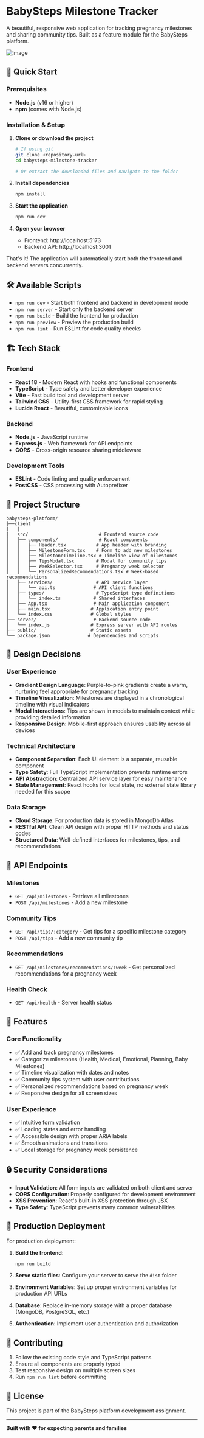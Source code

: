 # BabySteps Milestone Tracker

A beautiful, responsive web application for tracking pregnancy milestones and sharing community tips. Built as a feature module for the BabySteps platform.

![image](https://github.com/user-attachments/assets/82d4bf20-18e8-4811-88ce-08d8bab1dba2)


## 🚀 Quick Start

### Prerequisites

- **Node.js** (v16 or higher)
- **npm** (comes with Node.js)

### Installation & Setup

1. **Clone or download the project**

   ```bash
   # If using git
   git clone <repository-url>
   cd babysteps-milestone-tracker

   # Or extract the downloaded files and navigate to the folder
   ```

2. **Install dependencies**

   ```bash
   npm install
   ```

3. **Start the application**

   ```bash
   npm run dev
   ```

4. **Open your browser**
   - Frontend: http://localhost:5173
   - Backend API: http://localhost:3001

That's it! The application will automatically start both the frontend and backend servers concurrently.

## 🛠 Available Scripts

- `npm run dev` - Start both frontend and backend in development mode
- `npm run server` - Start only the backend server
- `npm run build` - Build the frontend for production
- `npm run preview` - Preview the production build
- `npm run lint` - Run ESLint for code quality checks

## 🏗 Tech Stack

### Frontend

- **React 18** - Modern React with hooks and functional components
- **TypeScript** - Type safety and better developer experience
- **Vite** - Fast build tool and development server
- **Tailwind CSS** - Utility-first CSS framework for rapid styling
- **Lucide React** - Beautiful, customizable icons

### Backend

- **Node.js** - JavaScript runtime
- **Express.js** - Web framework for API endpoints
- **CORS** - Cross-origin resource sharing middleware

### Development Tools

- **ESLint** - Code linting and quality enforcement
- **PostCSS** - CSS processing with Autoprefixer

## 📁 Project Structure

```
babysteps-platform/
├──client 
|   |
|   src/                          # Frontend source code
│   ├── components/               # React components
│   │   ├── Header.tsx           # App header with branding
│   │   ├── MilestoneForm.tsx    # Form to add new milestones
│   │   ├── MilestoneTimeline.tsx # Timeline view of milestones
│   │   ├── TipsModal.tsx        # Modal for community tips
│   │   ├── WeekSelector.tsx     # Pregnancy week selector
│   │   └── PersonalizedRecommendations.tsx # Week-based recommendations
│   ├── services/                # API service layer
│   │   └── api.ts              # API client functions
│   ├── types/                   # TypeScript type definitions
│   │   └── index.ts            # Shared interfaces
│   ├── App.tsx                 # Main application component
│   ├── main.tsx               # Application entry point
│   └── index.css              # Global styles
├── server/                     # Backend source code
│   └── index.js               # Express server with API routes
├── public/                    # Static assets
└── package.json              # Dependencies and scripts
```

## 🎨 Design Decisions

### User Experience

- **Gradient Design Language**: Purple-to-pink gradients create a warm, nurturing feel appropriate for pregnancy tracking
- **Timeline Visualization**: Milestones are displayed in a chronological timeline with visual indicators
- **Modal Interactions**: Tips are shown in modals to maintain context while providing detailed information
- **Responsive Design**: Mobile-first approach ensures usability across all devices

### Technical Architecture

- **Component Separation**: Each UI element is a separate, reusable component
- **Type Safety**: Full TypeScript implementation prevents runtime errors
- **API Abstraction**: Centralized API service layer for easy maintenance
- **State Management**: React hooks for local state, no external state library needed for this scope

### Data Storage

- **Cloud Storage**: For production data is stored in MongoDb Atlas
- **RESTful API**: Clean API design with proper HTTP methods and status codes
- **Structured Data**: Well-defined interfaces for milestones, tips, and recommendations

## 🔧 API Endpoints

### Milestones

- `GET /api/milestones` - Retrieve all milestones
- `POST /api/milestones` - Add a new milestone

### Community Tips

- `GET /api/tips/:category` - Get tips for a specific milestone category
- `POST /api/tips` - Add a new community tip

### Recommendations

- `GET /api/milestones/recommendations/:week` - Get personalized recommendations for a pregnancy week

### Health Check

- `GET /api/health` - Server health status

## 🎯 Features

### Core Functionality

- ✅ Add and track pregnancy milestones
- ✅ Categorize milestones (Health, Medical, Emotional, Planning, Baby Milestones)
- ✅ Timeline visualization with dates and notes
- ✅ Community tips system with user contributions
- ✅ Personalized recommendations based on pregnancy week
- ✅ Responsive design for all screen sizes

### User Experience

- ✅ Intuitive form validation
- ✅ Loading states and error handling
- ✅ Accessible design with proper ARIA labels
- ✅ Smooth animations and transitions
- ✅ Local storage for pregnancy week persistence

## 🔒 Security Considerations

- **Input Validation**: All form inputs are validated on both client and server
- **CORS Configuration**: Properly configured for development environment
- **XSS Prevention**: React's built-in XSS protection through JSX
- **Type Safety**: TypeScript prevents many common vulnerabilities

## 🚀 Production Deployment

For production deployment:

1. **Build the frontend**:

   ```bash
   npm run build
   ```

2. **Serve static files**: Configure your server to serve the `dist` folder

3. **Environment Variables**: Set up proper environment variables for production API URLs

4. **Database**: Replace in-memory storage with a proper database (MongoDB, PostgreSQL, etc.)

5. **Authentication**: Implement user authentication and authorization

## 🤝 Contributing

1. Follow the existing code style and TypeScript patterns
2. Ensure all components are properly typed
3. Test responsive design on multiple screen sizes
4. Run `npm run lint` before committing

## 📝 License

This project is part of the BabySteps platform development assignment.

---

**Built with ❤️ for expecting parents and families**
